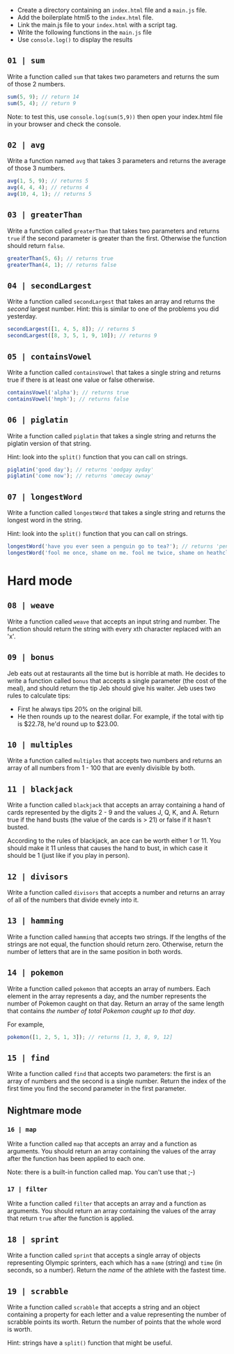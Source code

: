 - Create a directory containing an `index.html` file and a `main.js` file. 
- Add the boilerplate html5 to the `index.html` file. 
- Link the main.js file to your `index.html` with a script tag.
- Write the following functions in the `main.js` file
- Use `console.log()` to display the results

## `01 | sum`

Write a function called `sum` that takes two parameters and returns the sum of those 2 numbers.

```js
sum(5, 9); // return 14
sum(5, 4); // return 9
```

Note: to test this, use `console.log(sum(5,9))` then open your index.html file in your browser and check the console.

## `02 | avg`

Write a function named `avg` that takes 3 parameters and returns the average of those 3 numbers.

```js
avg(1, 5, 9); // returns 5
avg(4, 4, 4); // returns 4
avg(10, 4, 1); // returns 5
```

## `03 | greaterThan`

Write a function called `greaterThan` that takes two parameters and returns `true` if the second parameter is greater than the first. Otherwise the function should return `false`.

```js
greaterThan(5, 6); // returns true
greaterThan(4, 1); // returns false
```

## `04 | secondLargest`

Write a function called `secondLargest` that takes an array and returns the *second* largest number. Hint: this is similar to one of the problems you did yesterday.

```js
secondLargest([1, 4, 5, 8]); // returns 5
secondLargest([8, 3, 5, 1, 9, 10]); // returns 9
```

## `05 | containsVowel`

Write a function called `containsVowel` that takes a single string and returns true if there is at least one value or false otherwise.

```js
containsVowel('alpha'); // returns true
containsVowel('hmph'); // returns false
```

## `06 | piglatin`

Write a function called `piglatin` that takes a single string and returns the piglatin version of that string.

Hint: look into the `split()` function that you can call on strings.

```js
piglatin('good day'); // returns 'oodgay ayday'
piglatin('come now'); // returns 'omecay ownay'
```


## `07 | longestWord`

Write a function called `longestWord` that takes a single string and returns the longest word in the string.

Hint: look into the `split()` function that you can call on strings.


```js
longestWord('have you ever seen a penguin go to tea?'); // returns 'penguin'
longestWord('fool me once, shame on me. fool me twice, shame on heathcliff'); // returns 'heathcliff'
```

# Hard mode

## `08 | weave`

Write a function called `weave` that accepts an input string and number. The function should return the string with every xth character replaced with an 'x'.

## `09 | bonus`

Jeb eats out at restaurants all the time but is horrible at math. He decides to write a function called `bonus` that accepts a single parameter (the cost of the meal), and should return the tip Jeb should give his waiter. Jeb uses two rules to calculate tips:

- First he always tips 20% on the original bill.
- He then rounds up to the nearest dollar. For example, if the total with tip is $22.78, he'd round up to $23.00.

## `10 | multiples`

Write a function called `multiples` that accepts two numbers and returns an array of all numbers from 1 - 100 that are evenly divisible by both.

## `11 | blackjack`

Write a function called `blackjack` that accepts an array containing a hand of cards represented by the digits 2 - 9 and the values J, Q, K, and A. Return true if the hand busts (the value of the cards is > 21) or false if it hasn't busted.

According to the rules of blackjack, an ace can be worth either 1 or 11. You should make it 11 unless that causes the hand to bust, in which case it should be 1 (just like if you play in person).

## `12 | divisors`

Write a function called `divisors` that accepts a number and returns an array of all of the numbers that divide evnely into it.

## `13 | hamming`

Write a function called `hamming` that accepts two strings. If the lengths of the strings are not equal, the function should return zero. Otherwise, return the number of letters that are in the same position in both words.

## `14 | pokemon`

Write a function called `pokemon` that accepts an array of numbers. Each element in the array represents a day, and the number represents the number of Pokemon caught on that day. Return an array of the same length that contains *the number of total Pokemon caught up to that day*.

For example,

```js
pokemon([1, 2, 5, 1, 3]); // returns [1, 3, 8, 9, 12]
```

## `15 | find`

Write a function called `find` that accepts two parameters: the first is an array of numbers and the second is a single number. Return the index of the first time you find the second parameter in the first parameter.

## Nightmare mode

### `16 | map`

Write a function called `map` that accepts an array and a function as arguments. You should return an array containing the values of the array after the function has been applied to each one.

Note: there is a built-in function called map. You can't use that ;-)

### `17 | filter`

Write a function called `filter` that accepts an array and a function as arguments. You should return an array containing the values of the array that return `true` after the function is applied.

## `18 | sprint`

Write a function called `sprint` that accepts a single array of objects representing Olympic sprinters, each which has a `name` (string) and `time` (in seconds, so a number). Return the *name* of the athlete with the fastest time.


## `19 | scrabble`

Write a function called `scrabble` that accepts a string and an object containing a property for each letter and a value representing the number of scrabble points its worth. Return the number of points that the whole word is worth.

Hint: strings have a `split()` function that might be useful.